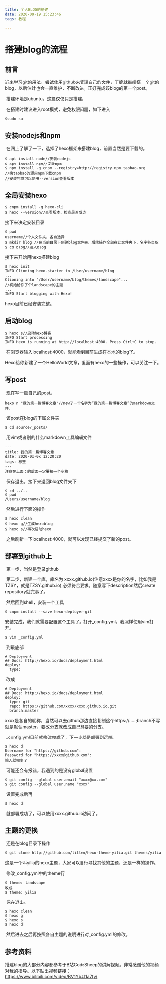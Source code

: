```yaml
---
title: 个人BLOG的搭建
date: 2020-09-19 15:23:46
tags: 教程

---
```


#  搭建blog的流程

##  前言

​	近来学习git的用法，尝试使用github来管理自己的文件，干脆就继续搭一个git的blog，以后估计也会一直维护，不断改进。正好完成该blog的第一个post。

​	搭建环境是ubuntu，这篇仅仅只是搭建。

​	在搭建时建议进入root模式，避免权限问题，如下进入

```
$sudo su
```



##  安装nodejs和npm

​	在网上了解了一下，选择了hexo框架来搭建blog，前置当然是要下载的。

```
$ apt install node//安装nodejs
$ apt install npm//安装npm
$ npm install -g cnpm --registry=http://registry.npm.taobao.org
//换taobao的源用npm下载cnpm
//安装完成可以使用--version查看版本
```

##  全局安装hexo

```
$ cnpm install -g hexo-cli
$ hexo --version//查看版本，检查是否成功
```

接下来决定安装目录

```
$ pwd
username//个人文件夹，各自选择
$ mkdir blog //在当前目录下创建blog文件夹，后续操作全部在此文件夹下，名字各自取
$ cd blog//进入blog
```

接下来开始用hexo搭建blog

```
$ hexo init
INFO Clioning hexo-starter to /User/username/blog
...
Clioning into "/User/username/blog/themes/landscape"...
//初始给你了个landscape的主题
...
INFO Start blogging with Hexo!
```

hexo目前已经安装完整。

##  启动blog

```
$ hexo s//启动hexo博客
INFO Start processing
INFO Hexo is running at http://localhost:4000. Press Ctrl+C to stop.
```

​	在浏览器输入localhost:4000，就能看到目前生成在本地的blog了。

​	Hexo给你新建了一个HelloWorld文章，里面有hexo的一些操作，可以关注一下。

##  写post

​	现在写一篇自己的post。

```
hexo n "我的第一篇博客文章"//new了一个名字为“我的第一篇博客文章”的markdown文件。
```

​	该post在blog的下属文件夹

```
$ cd source/_posts/
```

​	用vim或者别的什么markdown工具编辑文件

```
---
title: 我的第一篇博客文章
date: 2020-0x-0x 12:20:20
tags: 标签
---
注意在上面：的后面一定要接一个空格
```

​	保存退出，接下来退回blog文件夹下

```
$ cd ../..
$ pwd
/Users/username/blog
```

​	然后进行下面的操作

```
$ hexo clean
$ hexo g//生成hexoblog
$ hexo s//再次启动hexo
```

​	之后刷新一下localhost:4000，就可以发现已经提交了新的post。

##  部署到github上

​	第一步，当然是登录github

​	第二步，新建一个库，库名为 xxxx.github.io(注意xxxx是你的名字，比如我是TZSY，就是TZSY.github.io),必须符合要求。随意写下description然后create repository就完事了。

​	然后回到shell，安装一个工具

```
$ cnpm install --save hexo-deployer-git
```

​	安装完成，我们就需要配置这个工具了。打开_config.yml，我照样使用vim打开。

```
$ vim _config.yml
```

​	到最底部

```
# Deployment
## Docs: http://hexo.io/docs/deployment.html
deploy:
  type:
```

​	改成

```
# Deployment
## Docs: http://hexo.io/docs/deployment.html
deploy:
  type: git
  repo: https://github.com/xxxx/xxxx.github.io.git
  branch:master
```

​	xxxx是各自的昵称，当然可以去github那边直接复制这个https://.....;branch不写就是默认master，要改分支就改成自己想要的分支。

​	_config.yml目前就修改完成了，下一步就是部署到远端。

```
$ hexo d
Username for "https://github.com":
Password for "https://xxxx@github.com":
输入就完事了
```

​	可能还会有报错，我遇到的是没有global设置

```
$ git config --global user.email "xxxx@xx.com"
$ git config --global user.name "xxxx"
```

​	设置完成后再

```
$ hexo d
```

​	就部署成功了，可以使用xxxx.github.io访问了。
##  主题的更换

​	还是在blog目录下操作

```
$ git clone http://github.com/litten/hexo-theme-yilia.git themes/yilia
```

​	这是一个叫yilia的hexo主题，大家可以自行寻找其他的主题，还是一样的操作。

​	修改_config.yml中的theme行

```
$ theme: landscape  
改成
$ theme: yilia
```

​	保存退出。

```
$ hexo clean
$ hexo g
$ hexo s
$ hexo d
```

​	然后进去之后再按照各自主题的说明进行对_config.yml的修改。

##  参考资料

​	搭建blog的大部分内容都参考于B站CodeSheep的讲解视频。非常感谢他的视频对我的指导。以下贴出视频链接：https://www.bilibili.com/video/BV1Yb411a7ty/


